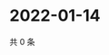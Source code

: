 # 2022-01-14

共 0 条

<!-- BEGIN WEIBO -->
<!-- 最后更新时间 Fri Jan 14 2022 13:15:47 GMT+0800 (China Standard Time) -->

<!-- END WEIBO -->
